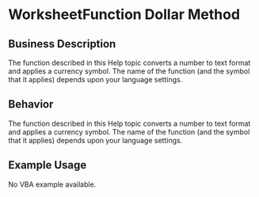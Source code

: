 # WorksheetFunction Dollar Method

## Business Description
The function described in this Help topic converts a number to text format and applies a currency symbol. The name of the function (and the symbol that it applies) depends upon your language settings.

## Behavior
The function described in this Help topic converts a number to text format and applies a currency symbol. The name of the function (and the symbol that it applies) depends upon your language settings.

## Example Usage
No VBA example available.
